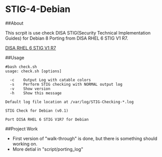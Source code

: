 # STIG-4-Debian

##About

This scrpit is use check DISA STIG(Security Technical Implementation Guides) for Debian 8
Porting from DISA RHEL 6 STIG V1 R7.

[DISA RHEL 6 STIG V1 R7](http://iase.disa.mil/stigs/os/unix-linux/Pages/red-hat.aspx)


##Usage

```
#bash check.sh
usage: check.sh [options]

  -c    Output Log with catable colors
  -s    Perform STIG checking with NORMAL output log
  -v    Show version
  -h 	Show this message

Default log file location at /var/log/STIG-Checking-*.log

STIG Check for Debian (v0.1)

Port DISA RHEL 6 STIG V1R7 for Debian
```

##Project Work

* First version of "walk-through" is done, but there is something should working on.
* More detial in "script/porting_log"
